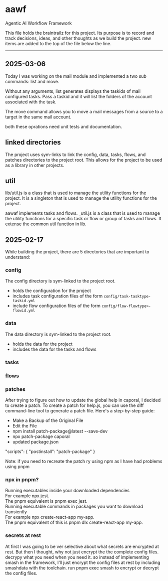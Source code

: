 # aawf
Agentic AI Workflow Framework

This file holds the braintrailz for this project. Its purpose is to record and track decisions, ideas, and other thoughts as we build the project.
new items are added to the top of the file below the line.

---

## 2025-03-06

Today I was working on the mail module and implemented a two sub commands:
list and move. 

Without any arguments, list generates displays the taskids of mail configured tasks.
Pass a taskid and it will list the folders of the account associated with the task.

The move command allows you to move a mail messages from a source to a target in the same mail account.

both these oprations need unit tests and documentation.


## linked directories

The project uses sym-links to link the config, data, tasks, flows, and patches directories to the project root. This allows for the project to be used as a library in other projects.

## util

lib/util.js is a class that is used to manage the utility functions for the project. It is a singleton that is used to manage the utility functions for the project. 

aawaf implements tasks and flows. _util.js is a class that is used to manage the utility functions for a specific task  or flow or group of tasks and flows. It extense the common util function in lib.

## 2025-02-17

While building the project, there are 5 directories that are important to understand:

### config

The config directory is sym-linked to the project root.
- holds the configuration for the project
- includes task configuration files of the form `config/task-tasktype-taskid.yml`
- include flow configuration files of the form `config/flow-flowtype>-flowid.yml`

### data

The data directory is sym-linked to the project root.
- holds the data for the project
- includes the data for the tasks and flows

### tasks 

### flows

### patches

After trying to figure out how to update the global help in caporal, I decided to create a patch.
To create a patch for help.js, you can use the diff command-line tool to generate a patch file. Here's a step-by-step guide:

* Make a Backup of the Original File
* Edit the File
* npm install patch-package@latest --save-dev
* npx patch-package caporal
* updated package.json

"scripts": {
  "postinstall": "patch-package"
}

Note: if you need to recreate the patch ry using npm as I have had problems using pnpm


### npx in pnpm?

Running executables inside your downloaded dependencies  
For example npx jest.  
The pnpm equivalent is pnpm exec jest.  
Running executable commands in packages you want to download transiently  
For example npx create-react-app my-app.  
The pnpm equivalent of this is pnpm dlx create-react-app my-app.  

### secrets at rest 

At first I was going to be ver selective about what secrets are encrypted at rest. But then I thought, why not just encrypt the the complete config files.
decrypy what you need when you need it. so instead of implementing smash in the framework, I'll just encrypt the config files at rest by including smashdata with the toolchain. run pnpm exec smash to encrypt or decrypt the config files.
